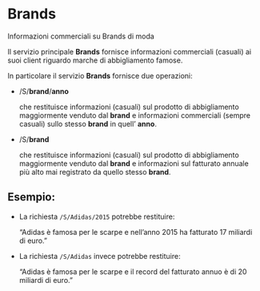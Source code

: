 # Brands

Informazioni commerciali su Brands di moda

Il servizio principale **Brands** fornisce informazioni commerciali (casuali) ai suoi client riguardo marche di abbigliamento famose. 

In particolare il servizio **Brands** fornisce due operazioni:
    
*   /S/**brand**/**anno** 
    
    che restituisce informazioni (casuali) sul prodotto di abbigliamento maggiormente venduto dal **brand** e informazioni commerciali (sempre casuali) sullo stesso **brand** in quell’ **anno**.

*   /S/**brand** 
    
    che restituisce informazioni (casuali) sul prodotto di abbigliamento maggiormente venduto dal **brand** e informazioni sul fatturato annuale più alto mai registrato da quello stesso **brand**.

## Esempio:

* La richiesta `/S/Adidas/2015` potrebbe restituire: 

    “Adidas è famosa per le scarpe e nell’anno 2015 ha fatturato 17 miliardi di euro.”

* La richiesta `/S/Adidas` invece potrebbe restituire: 

    “Adidas è famosa per le scarpe e il record del fatturato annuo è di 20 miliardi di euro.”

